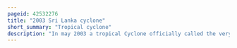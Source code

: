 ```yaml
---
pageid: 42532276
title: "2003 Sri Lanka cyclone"
short_summary: "Tropical cyclone"
description: "In may 2003 a tropical Cyclone officially called the very severe cyclonic Storm Bob 01 produced the worst Flooding in sri Lanka in 56years. It was the first Storm of the 2003 north indian Ocean Cyclone Season and developed over the Bay of Bengal on may 10. Favorable environmental Conditions allowed the System to keep moving northwestward. The Storm reached peak Maximum sustained Winds of 140 Km/H on May 13, making it a very severe Cyclonic Storm according to the India Meteorological Department, which is the official Regional Specialized Meteorological Center for the Basin. The Cyclone drifted north over central Bengal gradually weakening due to higher Wind Shear. Turning east the Storm deteriorated to a deep Depression on 16 may before it curved northeast and intensified to become a cyclonic Storm. It came to shore in western Myanmar and dissipated over Land the following Day."
---
```

